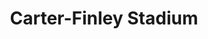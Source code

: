 ---
categories:
- '1973'
- '1978'
- '1991'
- '1970'
- '1968'
- '1969'
events:
- audio_id: null
  building: Carter-Finley Stadium
  categories: carter-finley-stadium
  description: Ted Brown becomes the first African-American named an All-American
    in football. In 2012 he was inducted into the NC State Athletics Hall of Fame.
  event_decade: '1970'
  event_id: '17'
  excerpt: Ted Brown becomes the first African-American named an All-American in football.
    In 2012 he was inducted into the NC State Athletics Hall of Fame.
  iiif_crop: null
  image id (orig): 0009158
  image_caption: null
  image_id: 0009158
  image_type: null
  redirect_from: null
  start_date: 01/01/1978
  title: First African-American football All-American
  year: '1978'
- audio_id: sa-rwb-024
  building: Carter-Finley Stadium
  categories: carter-finley-stadium
  description: Kedrick Lowery was elected Leader of the Pack (which had replaced the
    homecoming queen competition). Lowery was the first African American male to be
    honored with the title. Lowery was a member of Omega Psi Phi Fraternity and Alpha
    Kappa Psi Professional Business Fraternity.
  event_decade: '1990'
  event_id: '59'
  excerpt: Kedrick Lowery was elected Leader of the Pack (which had replaced the homecoming
    queen competition). Lowery was the first African American male to be honored with
    the title. Lowery was a member of Omega Psi Phi Fraternity and Alpha Kappa Psi
    Professional Business Fraternity.
  iiif_crop: null
  image id (orig): 0011599
  image_caption: null
  image_id: 0011599
  image_type: null
  redirect_from: /events/44/index.html
  start_date: 01/01/1991
  title: First African American Male Voted Leader of The Pack
  year: '1991'
- audio_id: sa-rwb-014
  building: Carter-Finley Stadium
  categories: carter-finley-stadium
  description: Mary Evelyn Porterfield elected first African American Miss NCSU. In
    an interview with the Technician following her selection as homecoming queen,
    Porterfield stated, "If I had been the first black homecoming queen ever at a
    university of this size, I think it would have weighed much more heavily on my
    emotions, but to me, by this time, it seems as ordinary as would have been any
    selection. I think State is three years behind in the trend . . . I realize that
    this is a victory for the blacks on campus, and particularly for the black female."
  event_decade: '1970'
  event_id: '67'
  excerpt: Mary Evelyn Porterfield elected first African American Miss NCSU. In an
    interview with the Technician following her selection as homecoming queen, Porterfield
    stated, "If I had been the first black homecoming queen ever at a university of
    this size, I think it would have weighed much more heavily on my emotions, but
    to me, by this time, it seems as ordinary as would have been any selection. I
    think State is three years behind in the trend . . . I realize that this is a
    victory for the blacks on campus, and particularly for the black female."
  iiif_crop: null
  image id (orig): ua023_024-001-bx0013-023-001
  image_caption: null
  image_id: ua023_024-001-bx0013-023-001
  image_type: null
  redirect_from: /events/36/index.html
  start_date: 01/01/1970
  title: First African American Miss NCSU
  year: '1970'
- audio_id: null
  building: Carter-Finley Stadium
  categories: carter-finley-stadium
  description: Willie Burden and Charley Young became the first African-Americans
    to receive football scholarships as incoming freshmen.
  event_decade: '1970'
  event_id: '76'
  excerpt: Willie Burden and Charley Young became the first African-Americans to receive
    football scholarships as incoming freshmen.
  iiif_crop: null
  image id (orig): ua023_004-005-am0032-000-027
  image_caption: null
  image_id: ua023_004-005-am0032-000-027
  image_type: null
  redirect_from: /events/24/index.html
  start_date: 01/01/1973
  title: First African-American Recipients of Full Football Scholarships
  year: '1973'
- audio_id: sa-rwb-012
  building: Carter-Finley Stadium
  categories: carter-finley-stadium
  description: Clyde Chesney became the first African-American to receive a football
    scholarship.
  event_decade: '1960'
  event_id: '80'
  excerpt: Clyde Chesney became the first African-American to receive a football scholarship.
  iiif_crop: null
  image id (orig): ua023_004-005-am0033-000-011
  image_caption: null
  image_id: ua023_004-005-am0033-000-011
  image_type: null
  redirect_from: /events/20/index.html
  start_date: 01/01/1969
  title: First African-American Football Scholarship Recipient
  year: '1969'
- audio_id: sa-rwb-007
  building: Carter-Finley Stadium
  categories: carter-finley-stadium
  description: Marcus Martin became the first African-American player to join the
    football team.
  event_decade: '1960'
  event_id: '83'
  excerpt: Marcus Martin became the first African-American player to join the football
    team.
  iiif_crop: null
  image id (orig): ua023_004-005-am0038-000-028
  image_caption: null
  image_id: ua023_004-005-am0038-000-028
  image_type: null
  redirect_from: /events/17/index.html
  start_date: 01/01/1968
  title: First African-American Football Player
  year: '1968'
lat: '35.800804'
layout: post
lng: '-78.719482'
order: 14
permalink: places/carter-finley-stadium/
place: carter-finley-stadium
title: Carter-Finley Stadium

---